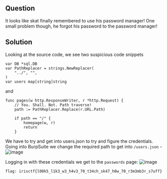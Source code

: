 ## Question
It looks like skat finally remembered to use his password manager! One small problem though, he forgot his password to the password manager!

## Solution
Looking at the source code, we see two suspicious code snippets
```
var DB *sql.DB
var PathReplacer = strings.NewReplacer(
	"../", "",
)
var users map[string]string
```
and
```
func pages(w http.ResponseWriter, r *http.Request) {
	// You. Shall. Not. Path traverse!
	path := PathReplacer.Replace(r.URL.Path)

	if path == "/" {
		homepage(w, r)
		return
	}
```

We have to try and get into users.json to try and figure the credentials. Going into BurpSuite we change the required path to get into `/users.json` -
![image](https://github.com/user-attachments/assets/43a875be-6ece-46c0-bb57-952e6af068f7)

Logging in with these credentials we get to the `passwords` page:
![image](https://github.com/user-attachments/assets/13e33cd7-7023-4659-a254-5092e8583659)

`flag: irisctf{l00k5_l1k3_w3_h4v3_70_t34ch_sk47_h0w_70_r3m3mb3r_s7uff}`

